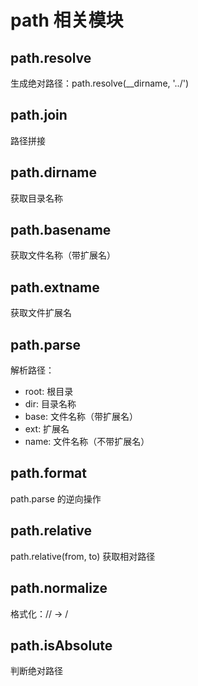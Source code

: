 # path 相关模块

## path.resolve

生成绝对路径：path.resolve(__dirname, '../')

## path.join 

路径拼接

## path.dirname

获取目录名称

## path.basename

获取文件名称（带扩展名）

## path.extname

获取文件扩展名

## path.parse

解析路径：
  - root: 根目录
  - dir: 目录名称
  - base: 文件名称（带扩展名）
  - ext: 扩展名
  - name: 文件名称（不带扩展名）

## path.format

path.parse 的逆向操作

## path.relative

path.relative(from, to) 获取相对路径

## path.normalize

格式化：// -> /

## path.isAbsolute

判断绝对路径
